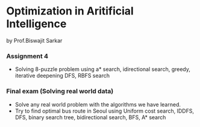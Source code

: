 # Optimization in Aritificial Intelligence
by Prof.Biswajit Sarkar


### Assignment 4
- Solving 8-puzzle problem using a* search, idirectional search, greedy, iterative deepening DFS, RBFS search


### Final exam (Solving real world data)
- Solve any real world problem with the algorithms we have learned.
- Try to find optimal bus route in Seoul using Uniform cost search, IDDFS, DFS, binary search tree, bidirectional search, BFS, A* search

